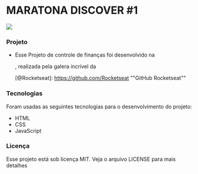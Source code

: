 # MARATONA DISCOVER #1

![](https://github.com/YasminHernandes/maratona-discover/blob/master/screenshot/webAndMobileScreenshot.jpg?raw=true)



### Projeto
- Esse Projeto de controle de finanças foi desenvolvido na 

  [Maratona Discover #1]: https://maratonadiscover.rocketseat.com.br/inscricao

  , realizada pela galera incrível da 

  [@Rocketseat]: https://github.com/Rocketseat	""GitHub Rocketseat""

  

### Tecnologias

Foram usadas as seguintes tecnologias para o desenvolvimento do projeto:

- HTML
- CSS
- JavaScript



### Licença

Esse projeto está sob licença MIT. Veja o arquivo LICENSE para mais detalhes



